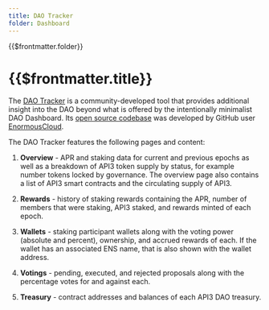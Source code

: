 ```yaml
---
title: DAO Tracker
folder: Dashboard
---
```


<TitleSpan>{{$frontmatter.folder}}</TitleSpan>

# {{$frontmatter.title}}

<TOC class="table-of-contents" :include-level="[2,3]" />

The [DAO Tracker](https://enormous.cloud/dao/api3/tracker/) is a
community-developed tool that provides additional insight into the DAO beyond
what is offered by the intentionally minimalist DAO Dashboard. Its
[open source codebase](https://github.com/EnormousCloud/api3-dao-tracker) was
developed by GitHub user [EnormousCloud](https://github.com/EnormousCloud).

The DAO Tracker features the following pages and content:

1. **Overview** - APR and staking data for current and previous epochs as well
   as a breakdown of API3 token supply by status, for example number tokens
   locked by governance. The overview page also contains a list of API3 smart
   contracts and the circulating supply of API3.

2. **Rewards** - history of staking rewards containing the APR, number of
   members that were staking, API3 staked, and rewards minted of each epoch.

3. **Wallets** - staking participant wallets along with the voting power
   (absolute and percent), ownership, and accrued rewards of each. If the wallet
   has an associated ENS name, that is also shown with the wallet address.

4. **Votings** - pending, executed, and rejected proposals along with the
   percentage votes for and against each.

5. **Treasury** - contract addresses and balances of each API3 DAO treasury.
